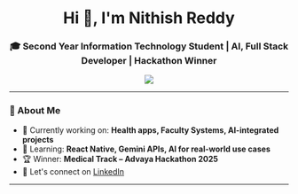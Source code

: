 <!-- Profile README - Nithish Reddy -->

<h1 align="center">Hi 👋, I'm Nithish Reddy</h1>
<h3 align="center">🎓 Second Year Information Technology Student | AI, Full Stack Developer | Hackathon Winner</h3>

<p align="center">
  <img src="https://readme-typing-svg.demolab.com?font=Fira+Code&size=22&duration=2500&pause=1000&color=00FFFF&center=true&vCenter=true&width=600&lines=Passionate%20about%20Technology%20and%20Innovation;Full%20Stack%20Developer;AI%20Enthusiast;Hackathon%20Winner" />
</p>

---

### 🧠 About Me
- 🔭 Currently working on: **Health apps, Faculty Systems, AI-integrated projects**
- 🌱 Learning: **React Native, Gemini APIs, AI for real-world use cases**
- 🏆 Winner: **Medical Track – Advaya Hackathon 2025**
- 🤝 Let's connect on [LinkedIn](https://www.linkedin.com/in/nithish-reddy-90a648227/)

---

